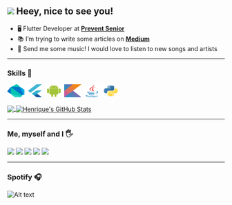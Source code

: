 ## <img src="https://raw.githubusercontent.com/MartinHeinz/MartinHeinz/master/wave.gif" width="30px"> Heey, nice to see you!

- 🖥️ Flutter Developer at [**Prevent Senior**](https://preventsenior.com.br/)
- 📚 I’m trying to write some articles on [**Medium**](https://medium.com/@henriquezanferrari)
- 🎵 Send me some music! I would love to listen to new songs and artists

---

### Skills  🚀

<div>
  <img align="center" height="30" width="40" src="https://raw.githubusercontent.com/devicons/devicon/master/icons/dart/dart-original.svg">
  <img align="center" height="30" width="40" src="https://raw.githubusercontent.com/devicons/devicon/master/icons/flutter/flutter-original.svg">
  <img align="center" height="30" width="40" src="https://raw.githubusercontent.com/devicons/devicon/master/icons/android/android-original.svg">
  <img align="center" height="30" width="40" src="https://raw.githubusercontent.com/devicons/devicon/master/icons/kotlin/kotlin-original.svg">
  <img align="center" height="30" width="40" src="https://raw.githubusercontent.com/devicons/devicon/master/icons/java/java-original.svg">
  <img align="center" height="30" width="40" src="https://raw.githubusercontent.com/devicons/devicon/master/icons/python/python-original.svg">
</div>

<br />


<a href="https://github.com/henriquezanfa/henriquezanfa">
  <img align="center" src="https://github-readme-stats.vercel.app/api/top-langs/?username=henriquezanfa&hide=c,java,html,tex&title_color=ffffff&text_color=c9cacc&icon_color=2bbc8a&bg_color=1d1f21&langs_count=3" />
</a>
<a href="https://github.com/henriquezanfa/henriquezanfa">
  <img align="center" src="https://github-readme-stats.vercel.app/api?username=henriquezanfa&show_icons=true&line_height=27&count_private=true&title_color=ffffff&text_color=c9cacc&icon_color=2bbc8a&bg_color=1d1f21" alt="Henrique's GitHub Stats" />
</a>

---

### Me, myself and I 🖐️

<div> 
  <a href="https://twitter.com/kikZanfa" target="_blank"><img src="https://img.shields.io/badge/Twitter-1DA1F2?style=for-the-badge&logo=twitter&logoColor=white" target="_blank"></a>
  <a href="https://stackoverflow.com/users/6549174/henrique-zanferrari" target="_blank"><img src="https://img.shields.io/badge/StackOverflow-f48225?&style=for-the-badge&logo=stackoverflow&logoColor=white" target="_blank"></a>
  <a href="https://www.linkedin.com/in/henrique-h-996991129/" target="_blank"><img src="https://img.shields.io/badge/-LinkedIn-%230077B5?style=for-the-badge&logo=linkedin&logoColor=white" target="_blank"></a>
  <a href="https://open.spotify.com/user/henriquezanferrari/" target="_blank"><img src="https://img.shields.io/badge/Spotify-1ED760?&style=for-the-badge&logo=spotify&logoColor=white" target="_blank"></a>
  <a href="https://www.instagram.com/henriquezanfa/" target="_blank"><img src="https://img.shields.io/badge/-Instagram-%23E4405F?style=for-the-badge&logo=instagram&logoColor=white" target="_blank"></a>
</div>

---

### Spotify 🎧

![Alt text](https://spotify-recently-played-readme.vercel.app/api?user=henriquezanferrari&count=3)
